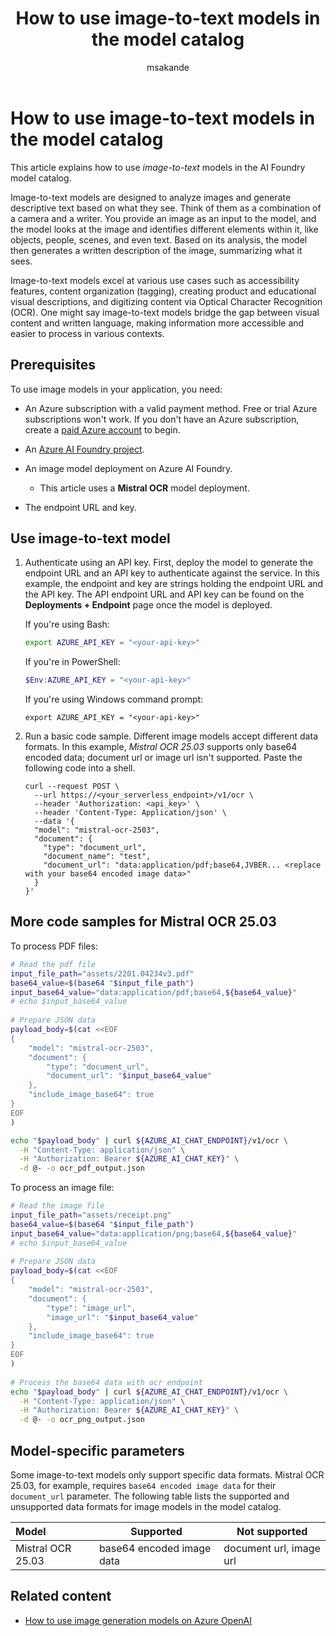 ﻿---
title: How to use image-to-text models in the model catalog
titleSuffix: Azure AI Foundry
description: Learn how to use image-to-text models from the AI Foundry model catalog.
manager: scottpolly
author: msakande
reviewer: frogglew
ms.service: azure-ai-model-inference
ms.topic: how-to
ms.date: 05/02/2025
ms.author: mopeakande
ms.reviewer: frogglew
ms.custom: references_regions, tool_generated
---

# How to use image-to-text models in the model catalog

This article explains how to use _image-to-text_ models in the AI Foundry model catalog. 

Image-to-text models are designed to analyze images and generate descriptive text based on what they see. Think of them as a combination of a camera and a writer. You provide an image as an input to the model, and the model looks at the image and identifies different elements within it, like objects, people, scenes, and even text. Based on its analysis, the model then generates a written description of the image, summarizing what it sees.

Image-to-text models excel at various use cases such as accessibility features, content organization (tagging), creating product and educational visual descriptions, and digitizing content via Optical Character Recognition (OCR). One might say image-to-text models bridge the gap between visual content and written language, making information more accessible and easier to process in various contexts.

## Prerequisites

To use image models in your application, you need:
 
- An Azure subscription with a valid payment method. Free or trial Azure subscriptions won't work. If you don't have an Azure subscription, create a [paid Azure account](https://azure.microsoft.com/pricing/purchase-options/pay-as-you-go) to begin.

- An [Azure AI Foundry project](create-projects.md).

- An image model deployment on Azure AI Foundry. 

  - This article uses a __Mistral OCR__ model deployment.

- The endpoint URL and key.

## Use image-to-text model

1. Authenticate using an API key. First, deploy the model to generate the endpoint URL and an API key to authenticate against the service. In this example, the endpoint and key are strings holding the endpoint URL and the API key. The API endpoint URL and API key can be found on the **Deployments + Endpoint** page once the model is deployed.

    If you're using Bash:
  
    ```bash    
    export AZURE_API_KEY = "<your-api-key>"
    ```

    If you're in PowerShell:
  
    ```powershell
    $Env:AZURE_API_KEY = "<your-api-key>"
    ```
  
    If you're using Windows command prompt:
    
    ```
    export AZURE_API_KEY = "<your-api-key>"
    ```

1. Run a basic code sample. Different image models accept different data formats. In this example, _Mistral OCR 25.03_ supports only base64 encoded data; document url or image url isn't supported. Paste the following code into a shell.
  
    ```http
    curl --request POST \
      --url https://<your_serverless_endpoint>/v1/ocr \
      --header 'Authorization: <api_key>' \
      --header 'Content-Type: Application/json' \
      --data '{
      "model": "mistral-ocr-2503",
      "document": {
        "type": "document_url",
        "document_name": "test",
        "document_url": "data:application/pdf;base64,JVBER... <replace with your base64 encoded image data>"
      }
    }'
    ```

## More code samples for Mistral OCR 25.03

To process PDF files:

```bash
# Read the pdf file
input_file_path="assets/2201.04234v3.pdf"
base64_value=$(base64 "$input_file_path")
input_base64_value="data:application/pdf;base64,${base64_value}"
# echo $input_base64_value
 
# Prepare JSON data
payload_body=$(cat <<EOF
{
    "model": "mistral-ocr-2503",
    "document": {
        "type": "document_url",
        "document_url": "$input_base64_value"
    },
    "include_image_base64": true
}
EOF
)

echo "$payload_body" | curl ${AZURE_AI_CHAT_ENDPOINT}/v1/ocr \
  -H "Content-Type: application/json" \
  -H "Authorization: Bearer ${AZURE_AI_CHAT_KEY}" \
  -d @- -o ocr_pdf_output.json
```

To process an image file:

```bash
# Read the image file
input_file_path="assets/receipt.png"
base64_value=$(base64 "$input_file_path")
input_base64_value="data:application/png;base64,${base64_value}"
# echo $input_base64_value
 
# Prepare JSON data
payload_body=$(cat <<EOF
{
    "model": "mistral-ocr-2503",
    "document": {
        "type": "image_url",
        "image_url": "$input_base64_value"
    },
    "include_image_base64": true
}
EOF
)
 
# Process the base64 data with ocr endpoint
echo "$payload_body" | curl ${AZURE_AI_CHAT_ENDPOINT}/v1/ocr \
  -H "Content-Type: application/json" \
  -H "Authorization: Bearer ${AZURE_AI_CHAT_KEY}" \
  -d @- -o ocr_png_output.json
```

## Model-specific parameters

Some image-to-text models only support specific data formats. Mistral OCR 25.03, for example, requires `base64 encoded image data` for their `document_url` parameter. The following table lists the supported and unsupported data formats for image models in the model catalog.

| Model | Supported | Not supported |
| :---- | ----- | ----- |
| Mistral OCR 25.03 | base64 encoded image data  | document url, image url |



## Related content

- [How to use image generation models on Azure OpenAI](../openai/how-to/dall-e.md)

